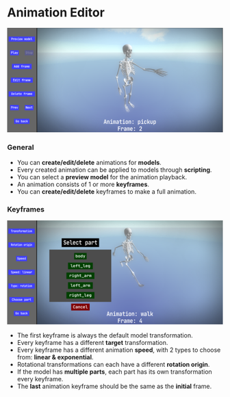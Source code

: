 # Animation Editor
![animation_editor](../images/animation_editor.png)
### General
- You can **create/edit/delete** animations for **models**.
- Every created animation can be applied to models through **scripting**.
- You can select a **preview model** for the animation playback.
- An animation consists of 1 or more **keyframes**.
- You can **create/edit/delete** keyframes to make a full animation.
### Keyframes
![frame_editor](../images/frame_editor.png)
- The first keyframe is always the default model transformation.
- Every keyframe has a different **target** transformation.
- Every keyframe has a different animation **speed**, with 2 types to choose from: **linear & exponential**.
- Rotational transformations can each have a different **rotation origin**.
- If the model has **multiple parts**, each part has its own transformation every keyframe.
- The **last** animation keyframe should be the same as the **initial** frame.
